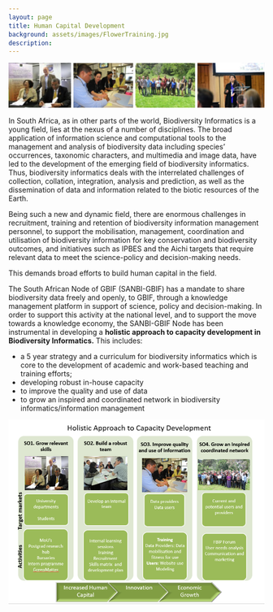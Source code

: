 ```yaml
---
layout: page
title: Human Capital Development
background: assets/images/FlowerTraining.jpg
description: 
---
```

![Banner](assets/images/HCD2.jpg)

In South Africa, as in other parts of the world, Biodiversity Informatics is a young field, lies at the nexus of a number of disciplines. The broad application of information science and computational tools to the management and analysis of biodiversity data including species’ occurrences, taxonomic characters, and multimedia and image data, have led to the development of the emerging field of biodiversity informatics.  Thus, biodiversity informatics deals with the interrelated challenges of collection, collation, integration, analysis and prediction, as well as the dissemination of data and information related to the biotic resources of the Earth.
  
Being such a new and dynamic field, there are enormous challenges in recruitment, training and retention of biodiversity information management personnel, to
support the mobilisation, management, coordination and utilisation of biodiversity information for key conservation and biodiversity outcomes, and initiatives
such as IPBES and the Aichi targets that require relevant data to meet the science-policy and decision-making needs.

This demands broad efforts to build human capital in the field.

The South African Node of GBIF (SANBI-GBIF) has a mandate to share biodiversity data freely and openly, to GBIF, through a knowledge management platform in support 
of science, policy and decision-making.  In order to support this activity at the national level, and to support the move towards a knowledge economy, 
the SANBI-GBIF Node has been instrumental in developing a **holistic approach to capacity development in Biodiversity Informatics.**  This includes: 


- a 5 year strategy and a curriculum for biodiversity informatics which is core to the development of academic and work-based teaching and training efforts;
- developing robust in-house capacity
- to improve the quality and use of data
- to grow an inspired and coordinated network in biodiversity informatics/information management

![Holistic Approach to Capacity Development](assets/images/Holistic.jpg)
  




